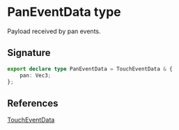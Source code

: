 # PanEventData type

Payload received by pan events.

## Signature

```typescript
export declare type PanEventData = TouchEventData & {
    pan: Vec3;
};
```

## References

[TouchEventData](https://developers.meta.com/horizon-worlds/reference/2.0.0/mobile_gestures_toucheventdata)